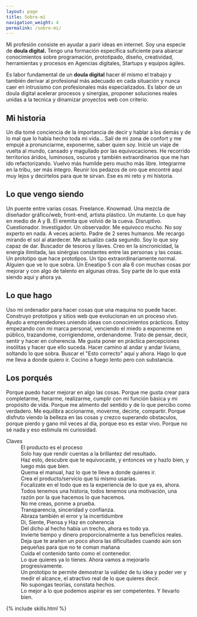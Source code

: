 ```yaml
---
layout: page
title: Sobre-mí
navigation_weight: 4
permalink: /sobre-mi/
---
```


<section class="Card">
  <p>Mi profesión consiste en ayudar a parir ideas en internet. Soy una especie de <b>doula digital.</b> Tengo una formación específica suficiente para abarcar conocimientos sobre programación, prototipado, diseño, creatividad, herramientas y procesos en Agencias digitales, Startups y equipos ágiles.</p>

  <p>Es labor fundamental de un <b>doula digital</b> hacer él mismo el trabajo y también derivar al profesional más adecuado en cada situación y nunca caer en intrusismo con profesionales más especializados. Es labor de un doula digital acelerar procesos y sinergias, proponer soluciones reales unidas a la tecnica y dinamizar proyectos web con criterio.</p>
  
  <div class="Card__item">
    <h1 class="Card-title">
      Mi historia
    </h1>
    <p>Un día tomé conciencia de la importancia de decir y hablar a los demás y de lo mal que lo había hecho toda mi vida... Salí de mi zona de confort y me empujé a pronunciarme, exponerme, saber quien soy. Inicié un viaje de vuelta al mundo, cansado y magullado por las equivocaciones. He recorrido territorios áridos, luminosos, oscuros y también extraordinarios que me han ido refactorizando. Vuelvo más humilde pero mucho más libre. Integrarme en la tribu, ser más íntegro. Reunir los pedazos de oro que encontré aquí muy lejos y decírtelos para que te sirvan. Ese es mi reto y mi historia.</p>
  </div>

  <div class="Card__item">
    <h1 class="Card-title">
      Lo que vengo siendo
    </h1>
    <p>Un puente entre varias cosas. Freelance. Knowmad. Una mezcla de diseñador gráfico/web, front-end, artista plástico. Un mutante. Lo que hay en medio de A y B. El eremita que volvió de la cueva. Disruptivo. Cuestionador. Investigador. Un observador. Me equivoco mucho. No soy experto en nada. A veces acierto. Padre de 2 seres humanos. Me recargo mirando el sol al atardecer. Me actualizo cada segundo. Soy lo que soy capaz de dar. Buscador de tesoros y llaves. Creo en la sincronicidad, la energía ilimitada, las sinérgias constantes entre las personas y las cosas. Un prototipo que hace prototipos. Un tipo extraordinariamente normal. Alguien que ve lo que sobra. Un Eneatipo 5 con ala 6 con muchas cosas por mejorar y con algo de talento en algunas otras. Soy parte de lo que está siendo aquí y ahora ya.</p>
  </div>

  <div class="Card__item">
    <h1 class="Card-title">
      Lo que hago
    </h1>
    <p>Uso mi ordenador para hacer cosas que una maquina no puede hacer. Construyo prototipos y sitios web que evolucionan en un proceso vivo. Ayudo a emprendedores uniendo ideas con conocimientos prácticos. Estoy empezando con mi marca personal, venciendo el miedo a exponerme en público, trazandome, corrigiendome, ordenandome. Trato de pensar, decir, sentir y hacer en coherencia. Me gusta poner en práctica percepciones insólitas y hacer que ello suceda. Hacer camino al andar y andar liviano, soltando lo que sobra. Buscar el "Esto correcto" aquí y ahora. Hago lo que me lleva a donde quiero ir. Cocino a fuego lento pero con substancia.</p>
  </div>


  <div class="Card__item">
    <h1 class="Card-title">
      Los porqués
    </h1>
    <p>Porque puedo hacer mejorar en algo las cosas. Porque me gusta crear para completarme, llenarme, realizarme, cumplir con mi función básica y mi propósito de vida. Porque me alimento del sentido y de lo que percibo como verdadero. Me equilibra accionarme, moverme, decirte, compartir. Porque disfruto viendo la belleza en las cosas y crezco superando obstaculos, porque pierdo y gano mil veces al dia, porque eso es estar vivo. Porque no sé nada y eso estimula mi curiosidad.</p>
</div>


  <dl>
    <dt>Claves</dt>
    <dd>El producto es el proceso</dd>
    <dd>Solo hay que rendir cuentas a la brillantez del resultado.</dd>
    <dd>Haz esto, descubre que te equivocaste, y entonces ve y hazlo bien, y luego más que bien.</dd>
    <dd>Quema el manual, haz lo que te lleve a donde quieres ir.</dd>
    <dd>Crea el producto/servicio que tú mismo usarías.</dd>
    <dd>Focalizate en el todo que es la experiencia de lo que ya es, ahora.</dd>
    <dd>Todos tenemos una historia, todos tenemos una motivación, una razón por la que hacemos lo que hacemos.</dd>
    <dd>No me creas, ponme a prueba.</dd>
    <dd>Transparencia, sinceridad y confianza.</dd>
    <dd>Abraza también el error y la incertidumbre</dd>
    <dd>Di, Siente, Piensa y Haz en coherencia</dd>
    <dd>Del dicho al hecho había un trecho, ahora es todo ya.</dd>
    <dd>Invierte tiempo y dinero proporcionalmente a tus beneficios reales.</dd>
    <dd>Deja que te arañen un poco ahora las dificultades cuando aún son pequeñas para que no te coman mañana</dd>
    <dd>Cuida el contenido tanto como el contenedor.</dd>
    <dd>Lo que quieres ya lo tienes. Ahora vamos a mejorarlo progresivamente.</dd>
    <dd>Un prototipo te permite demostrar la validez de tu idea y poder ver y medir el alcance, el atractivo real de lo que quieres decir.</dd>
    <dd>No supongas teorías, constata hechos.</dd>
    <dd>Lo mejor a lo que podemos aspirar es ser competentes. Y llevarlo bien.</dd>
  </dl>

</section>

<section>
  {% include skills.html %}
</section>
